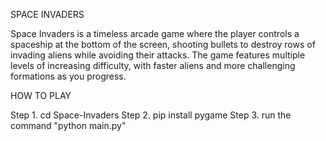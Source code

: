 SPACE INVADERS


Space Invaders is a timeless arcade game where the player controls a spaceship at the bottom of the screen, shooting bullets to destroy rows of invading aliens while avoiding their attacks. 
The game features multiple levels of increasing difficulty, with faster aliens and more challenging formations as you progress.


HOW TO PLAY

Step 1. cd Space-Invaders
Step 2. pip install pygame 
Step 3. run the command "python main.py"
